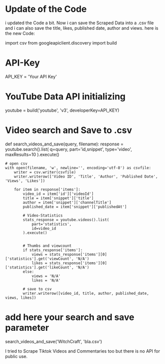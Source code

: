 # Update of the Code
i updated the Code a bit. Now i can save the Scraped Data into a .csv file and i can also save the title, likes, published date, author and views.
here is the new Code:

import csv
from googleapiclient.discovery import build

# API-Key
API_KEY = 'Your API Key'

# YouTube Data API initializing
youtube = build('youtube', 'v3', developerKey=API_KEY)

# Video search and Save to .csv
def search_videos_and_save(query, filename):
    response = youtube.search().list(
        q=query,
        part='id,snippet',
        type='video',
        maxResults=10
    ).execute()

    # open csv
    with open(filename, 'w', newline='', encoding='utf-8') as csvfile:
        writer = csv.writer(csvfile)
        writer.writerow(['Video ID', 'Title', 'Author', 'Published Date', 'Views', 'Likes'])

        for item in response['items']:
            video_id = item['id']['videoId']
            title = item['snippet']['title']
            author = item['snippet']['channelTitle']
            published_date = item['snippet']['publishedAt']

            # Video-Statistics
            stats_response = youtube.videos().list(
                part='statistics',
                id=video_id
            ).execute()

            
            # Thumbs and viewcount
            if stats_response['items']:
                views = stats_response['items'][0]['statistics'].get('viewCount', 'N/A')
                likes = stats_response['items'][0]['statistics'].get('likeCount', 'N/A')
            else:
                views = 'N/A'
                likes = 'N/A'

            # save to csv
            writer.writerow([video_id, title, author, published_date, views, likes])

# add here your search and save parameter
search_videos_and_save('WitchCraft', 'bla.csv')

I tried to Scrape Tiktok Videos and Commentaries too but there is no API for public use.
